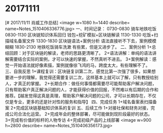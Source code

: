 # 20171111

[# 2017/11/11 肖威工作总结]
<image w=1080 h=1440 describe= name=Notes_1510406336776.jpg>
一、时间记录：
0730-0830 骑车地铁吃饭
0830-1130 区块链知识体系回归
钱包+挖矿模拟+区块链解读
1130-1330 吃饭+扫描域名备案文件
1330-1830 区块链语法+案例分析
语法直接听不下去，案例模模糊糊
1830-2130 地铁吃饭骑车洗漱
有些累，但是又进步了。
二、案例分析
1+总结回顾：对于区块链的解读，老师的思路更清晰了。
2+语法讲解：单纯的语法讲解需要结合实际的案例，才可以快速的掌握，不然真听不进去。
3+案例解读：感觉一开始语法就好像素描，案例就像徐飞鸿的马，跨度太大，有些理解不了。
三、自我反思
1+课程复训：区块链复训第二次，感觉比第一次强了很多，如果想要进一步的理解，我觉得还需要复训二次，这样基本上就可以了解，只有教授给别人，才真正的掌握。
2+长期合作：做任何事情都需要尽可能帮助客户解决问题，只有帮助客户真正解决问题的人，才能获得价值的回报，不然难以有后期的合作和推荐。【越发觉得这真是真理，帮助客户解决问题的公司，才可以长期存在，不仅仅是专业，更多的还是针对性的服务和指导】
四、完成任务
1+域名备案表扫描备案
2+完成区块链基础知识体系的复训
五、后续工作
1+对接社保和财务对接，完成公司合法化运营。
2+完成年会的整体部署，尽可能做到现阶段最好的状态。
3+完成有价值的标杆的人物专访
4+完成初级产品的上线部署
<image w=900 h=2800 describe= name=Notes_1510406356173.jpg>

